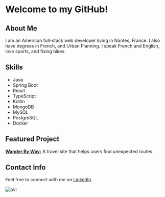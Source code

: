
<body>
<div class="container">
    <h1>Welcome to my GitHub!</h1>
    <section class="about-me">
        <h2>About Me</h2>
        <p>I am an American full-stack web developer living in Nantes, France. I also have degrees in French, and Urban Planning. I speak French and English, love sports, and fixing bikes.</p>
    </section>
    <section class="skills">
        <h2>Skills</h2>
        <ul>
            <li>Java</li>
            <li>Spring Boot</li>
            <li>React</li>
            <li>TypeScript</li>
            <li>Kotlin</li>
            <li>MongoDB</li>
            <li>MySQL</li>
            <li>PostgreSQL</li>
            <li>Docker</li>
        </ul>
    </section>
    <section class="projects">
        <h2>Featured Project</h2>
        <p><a href="app.wanderbyway.com"><strong>Wander By Way:</strong></a> A travel site that helps users find unexpected routes.</p>
    </section>
    <section class="contact-info">
        <h2>Contact Info</h2>
        <p>Feel free to connect with me on <a href="https://www.linkedin.com/in/ianpatrickherbert/" target="_blank">LinkedIn</a>.</p>
    </section>
</div>
  <img src="https://github-readme-stats.vercel.app/api/top-langs?username=ianpherbert&show_icons=true&locale=en&layout=compact&theme=chartreuse-dark" alt="ovi" />
</body>

